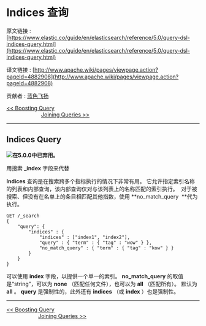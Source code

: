 # Indices 查询

原文链接 : [https://www.elastic.co/guide/en/elasticsearch/reference/5.0/query-dsl-indices-query.html](https://www.elastic.co/guide/en/elasticsearch/reference/5.0/query-dsl-indices-query.html)

译文链接 : [http://www.apache.wiki/pages/viewpage.action?pageId=4882908](http://www.apache.wiki/pages/viewpage.action?pageId=4882908)

贡献者 : [蓝色飞扬](/display/~lixiaoqing)

[&lt;&lt; Boosting Query](http://www.apache.wiki/pages/viewpage.action?pageId=4882906)                                                                                                                       [Joining Queries &gt;&gt;](https://www.elastic.co/guide/en/elasticsearch/reference/5.0/joining-queries.html)  

* * *

## Indices Query

![](/download/attachments/4882908/image2016-11-23%2014%3A3%3A37.png?version=1&modificationDate=1479880961000&api=v2)**在5.0.0中已弃用。**

用搜索 **_index** 字段来代替

**Indices** 查询是在搜索跨多个指标执行的情况下非常有用。 它允许指定索引名称的列表和内部查询，该内部查询仅对与该列表上的名称匹配的索引执行。  对于被搜索、但没有在名单上的条目相匹配其他指数，使用 **no_match_query  **代为执行。

```
GET /_search
{
    "query": {
        "indices" : {
            "indices" : ["index1", "index2"],
            "query" : { "term" : { "tag" : "wow" } },
            "no_match_query" : { "term" : { "tag" : "kow" } }
        }
    }
}
```

可以使用 **index** 字段，以提供一个单一的索引。
**no_match_query** 的取值是“string”，可以为 **none** （匹配任何文件），也可以为 **all** （匹配所有）。 默认为**all** 。
**query** 是强制性的，此外还有 **indices** （或 **index** ）也是强制性。

* * *

[&lt;&lt; Boosting Query](http://www.apache.wiki/pages/viewpage.action?pageId=4882906)                                                                                                                      [Joining Queries &gt;&gt;](https://www.elastic.co/guide/en/elasticsearch/reference/5.0/joining-queries.html)